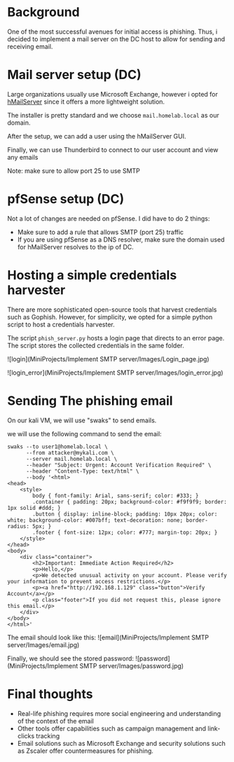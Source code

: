 # Background

One of the most successful avenues for initial access is phishing. Thus, i decided to implement a mail server on the DC host to allow for sending and receiving email.

# Mail server setup (DC)
Large organizations usually use Microsoft Exchange, however i opted for [hMailServer](https://www.hmailserver.com) since it offers a more lightweight solution. 

The installer is pretty standard and we choose `mail.homelab.local` as our domain. 

After the setup, we can add a user using the hMailServer GUI.

Finally, we can use Thunderbird to connect to our user account and view any emails

Note: make sure to allow port 25 to use SMTP

# pfSense setup (DC)

Not a lot of changes are needed on pfSense. I did have to do 2 things:
- Make sure to add a rule that allows SMTP (port 25) traffic
- If you are using pfSense as a DNS resolver, make sure the domain used for hMailServer resolves to the ip of DC.

# Hosting a simple credentials harvester 
There are more sophisticated open-source tools that harvest credentials such as Gophish. However, for simplicity, we opted for a simple python script to host a credentials harvester.

The script `phish_server.py` hosts a login page that directs to an error page. The script stores the collected credentials in the same folder.

![login](MiniProjects/Implement SMTP server/Images/Login_page.jpg)

![login_error](MiniProjects/Implement SMTP server/Images/login_error.jpg)


# Sending The phishing email

On our kali VM, we will use "swaks" to send emails.

we will use the following command to send the email:
```
swaks --to user1@homelab.local \
      --from attacker@mykali.com \
      --server mail.homelab.local \
      --header "Subject: Urgent: Account Verification Required" \
      --header "Content-Type: text/html" \
      --body '<html>
<head>
    <style>
        body { font-family: Arial, sans-serif; color: #333; }
        .container { padding: 20px; background-color: #f9f9f9; border: 1px solid #ddd; }
        .button { display: inline-block; padding: 10px 20px; color: white; background-color: #007bff; text-decoration: none; border-radius: 5px; }
        .footer { font-size: 12px; color: #777; margin-top: 20px; }
    </style>
</head>
<body>
    <div class="container">
        <h2>Important: Immediate Action Required</h2>
        <p>Hello,</p>
        <p>We detected unusual activity on your account. Please verify your information to prevent access restrictions.</p>
        <p><a href="http://192.168.1.129" class="button">Verify Account</a></p>
        <p class="footer">If you did not request this, please ignore this email.</p>
    </div>
</body>
</html>'

```

The email should look like this:
![email](MiniProjects/Implement SMTP server/Images/email.jpg)

Finally, we should see the stored password:
![password](MiniProjects/Implement SMTP server/Images/password.jpg)

# Final thoughts

- Real-life phishing requires more social engineering and understanding of the context of the email
- Other tools offer capabilities such as campaign management and link-clicks tracking
- Email solutions such as Microsoft Exchange and security solutions such as Zscaler offer countermeasures for phishing. 
